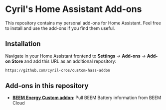 # Cyril's Home Assistant Add-ons

This repository contains my personal add-ons for Home Assistant. Feel free to install and use the add-ons if you find them useful.

## Installation

Navigate in your Home Assistant frontend to **Settings** -> **Add-ons** -> **Add-on Store** and add this URL as an additional repository:
```txt
https://github.com/cyril-cros/custom-hass-addon
```

## Add-ons in this repository
- **[BEEM Energy Custom addon](/BeemEnergyCustomHassClient/README.md)**: Pull BEEM Battery information from BEEM Cloud
